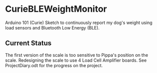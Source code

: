 # CurieBLEWeightMonitor
Arduino 101 (Curie) Sketch to continuously report my dog's weight using load sensors and Bluetooth Low Energy (BLE).
## Current Status
The first version of the scale is too sensitive to Pippa's position on the scale.  Redesigning the scale to use 4 Load Cell Amplifier boards. See ProjectDiary.odt for the progress on the project.
